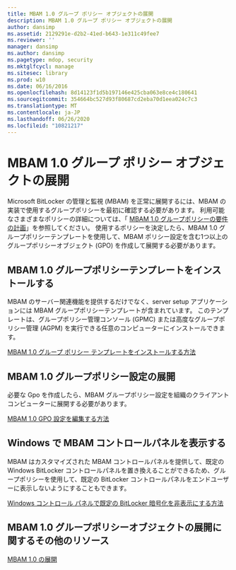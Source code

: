 ```yaml
---
title: MBAM 1.0 グループ ポリシー オブジェクトの展開
description: MBAM 1.0 グループ ポリシー オブジェクトの展開
author: dansimp
ms.assetid: 2129291e-d2b2-41ed-b643-1e311c49fee7
ms.reviewer: ''
manager: dansimp
ms.author: dansimp
ms.pagetype: mdop, security
ms.mktglfcycl: manage
ms.sitesec: library
ms.prod: w10
ms.date: 06/16/2016
ms.openlocfilehash: 8d14123f1d5b197146e425cba063e8ce4c180641
ms.sourcegitcommit: 354664bc527d93f80687cd2eba70d1eea024c7c3
ms.translationtype: MT
ms.contentlocale: ja-JP
ms.lasthandoff: 06/26/2020
ms.locfileid: "10821217"
---
```

# MBAM 1.0 グループ ポリシー オブジェクトの展開


Microsoft BitLocker の管理と監視 (MBAM) を正常に展開するには、MBAM の実装で使用するグループポリシーを最初に確認する必要があります。 利用可能なさまざまなポリシーの詳細については、「 [MBAM 1.0 グループポリシーの要件の計画](planning-for-mbam-10-group-policy-requirements.md)」を参照してください。 使用するポリシーを決定したら、MBAM 1.0 グループポリシーテンプレートを使用して、MBAM ポリシー設定を含む1つ以上のグループポリシーオブジェクト (GPO) を作成して展開する必要があります。

## MBAM 1.0 グループポリシーテンプレートをインストールする


MBAM のサーバー関連機能を提供するだけでなく、server setup アプリケーションには MBAM グループポリシーテンプレートが含まれています。 このテンプレートは、グループポリシー管理コンソール (GPMC) または高度なグループポリシー管理 (AGPM) を実行できる任意のコンピューターにインストールできます。

[MBAM 1.0 グループ ポリシー テンプレートをインストールする方法](how-to-install-the-mbam-10-group-policy-template.md)

## MBAM 1.0 グループポリシー設定の展開


必要な Gpo を作成したら、MBAM グループポリシー設定を組織のクライアントコンピューターに展開する必要があります。

[MBAM 1.0 GPO 設定を編集する方法](how-to-edit-mbam-10-gpo-settings.md)

## Windows で MBAM コントロールパネルを表示する


MBAM はカスタマイズされた MBAM コントロールパネルを提供して、既定の Windows BitLocker コントロールパネルを置き換えることができるため、グループポリシーを使用して、既定の BitLocker コントロールパネルをエンドユーザーに表示しないようにすることもできます。

[Windows コントロール パネルで既定の BitLocker 暗号化を非表示にする方法](how-to-hide-default-bitlocker-encryption-in-the-windows-control-panel.md)

## MBAM 1.0 グループポリシーオブジェクトの展開に関するその他のリソース


[MBAM 1.0 の展開](deploying-mbam-10.md)

 

 





